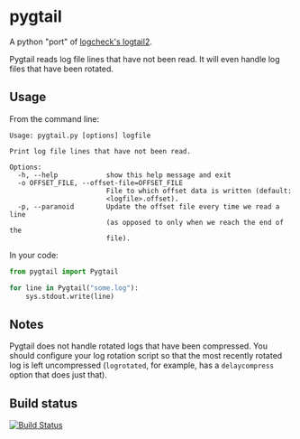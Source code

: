 pygtail
=======

A python "port" of [logcheck's logtail2](http://logcheck.org).

Pygtail reads log file lines that have not been read. It will even handle log
files that have been rotated.

Usage
-----

From the command line:

    Usage: pygtail.py [options] logfile

    Print log file lines that have not been read.

    Options:
      -h, --help            show this help message and exit
      -o OFFSET_FILE, --offset-file=OFFSET_FILE
                            File to which offset data is written (default:
                            <logfile>.offset).
      -p, --paranoid        Update the offset file every time we read a line 
                            (as opposed to only when we reach the end of the
                            file).

In your code:

```python
from pygtail import Pygtail

for line in Pygtail("some.log"):
    sys.stdout.write(line)
```

Notes
-----

Pygtail does not handle rotated logs that have been compressed. You should
configure your log rotation script so that the most recently rotated log is
left uncompressed (`logrotated`, for example, has a `delaycompress` option
that does just that).


Build status
------------

[![Build Status](https://secure.travis-ci.org/bgreenlee/pygtail.png)](http://travis-ci.org/bgreenlee/pygtail)


